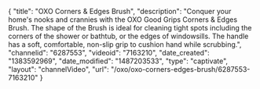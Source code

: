 {
    "title": "OXO Corners & Edges Brush",
    "description": "Conquer your home's nooks and crannies with the OXO Good Grips Corners & Edges Brush. The shape of the Brush is ideal for cleaning tight spots including the corners of the shower or bathtub, or the edges of windowsills. The handle has a soft, comfortable, non-slip grip to cushion hand while scrubbing.",
    "channelid": "6287553",
    "videoid": "7163210",
    "date_created": "1383592969",
    "date_modified": "1487203533",
    "type": "captivate",
    "layout": "channelVideo",
    "url": "\/oxo\/oxo-corners-edges-brush\/6287553-7163210"
}